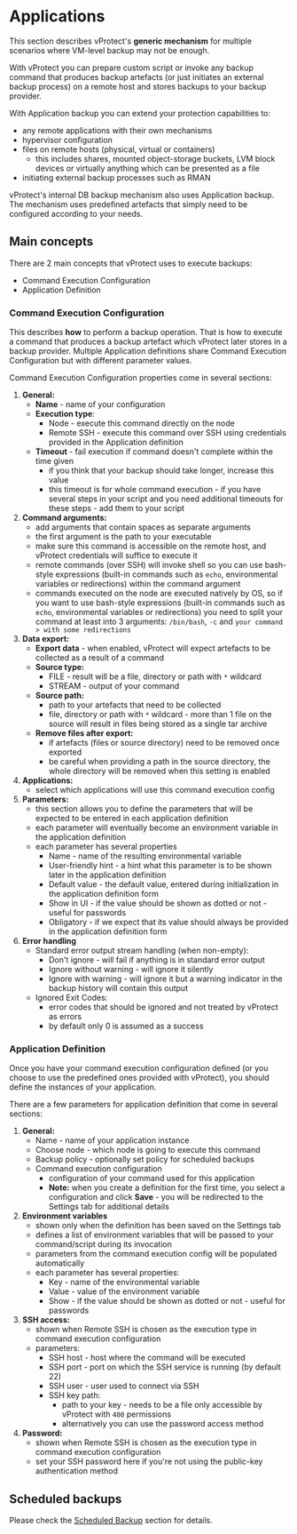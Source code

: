 # Applications

This section describes vProtect's **generic mechanism** for multiple scenarios where VM-level backup may not be enough.

With vProtect you can prepare custom script or invoke any backup command that produces backup artefacts \(or just initiates an external backup process\) on a remote host and stores backups to your backup provider.

With Application backup you can extend your protection capabilities to:

* any remote applications with their own mechanisms
* hypervisor configuration
* files on remote hosts \(physical, virtual or containers\)
  * this includes shares, mounted object-storage buckets, LVM block devices or virtually anything which can be presented as a file
* initiating external backup processes such as RMAN

vProtect's internal DB backup mechanism also uses Application backup. The mechanism uses predefined artefacts that simply need to be configured according to your needs.

## Main concepts

There are 2 main concepts that vProtect uses to execute backups:

* Command Execution Configuration
* Application Definition

### Command Execution Configuration

This describes **how** to perform a backup operation. That is how to execute a command that produces a backup artefact which vProtect later stores in a backup provider. Multiple Application definitions share Command Execution Configuration but with different parameter values.

Command Execution Configuration properties come in several sections:

1. **General:**
   * **Name** - name of your configuration
   * **Execution type**:
     * Node - execute this command directly on the node
     * Remote SSH - execute this command over SSH using credentials provided in the Application definition
   * **Timeout** - fail execution if command doesn't complete within the time given
     * if you think that your  backup should take longer, increase this value
     * this timeout is for whole command execution - if you have several steps in your script and you need additional timeouts for these steps - add them to your script
2. **Command arguments:**
   * add arguments that contain spaces as separate arguments
   * the first argument is the path to your executable
   * make sure this command is accessible on the remote host, and vProtect credentials will suffice to execute it
   * remote commands \(over SSH\) will invoke shell so you can use bash-style expressions \(built-in commands such as `echo`, environmental variables or redirections\) within the command argument
   * commands executed on the node are executed natively by OS, so if you want to use bash-style expressions \(built-in commands such as `echo`, environmental variables or redirections\) you need to split your command at least into 3 arguments: `/bin/bash`, `-c` and `your command > with some redirections`
3. **Data export:**
   * **Export data** - when enabled, vProtect will expect artefacts to be collected as a result of a command
   * **Source type:**
     * FILE - result will be a file, directory or path with `*` wildcard
     * STREAM - output of your command
   * **Source path:**
     * path to your artefacts that need to be collected
     * file, directory or path with `*` wildcard - more than 1 file on the source will result in files being stored as a single tar archive
   * **Remove files after export:**
     * if artefacts \(files or source directory\) need to be removed once exported
     * be careful when providing a path in the source directory, the whole directory will be removed when this setting is enabled
4. **Applications:**
   * select which applications will use this command execution config
5. **Parameters:**
   * this section allows you to define the parameters that will be expected to be entered in each application definition
   * each parameter will eventually become an environment variable in the application definition
   * each parameter has several properties
     * Name - name of the resulting environmental variable
     * User-friendly hint - a hint what this parameter is to be shown later in the application definition
     * Default value - the default value, entered during initialization in the application definition form
     * Show in UI - if the value should be shown as dotted or not - useful for passwords
     * Obligatory - if we expect that its value should always be provided in the application definition form
6. **Error handling**
   * Standard error output stream handling \(when non-empty\):
     * Don't ignore - will fail if anything is in standard error output
     * Ignore without warning - will ignore it silently
     * Ignore with warning - will ignore it but a warning indicator in the backup history will contain this output
   * Ignored Exit Codes:
     * error codes that should be ignored and not treated by vProtect as errors
     * by default only 0 is assumed as a success

### Application Definition

Once you have your command execution configuration defined \(or you choose to use the predefined ones provided with vProtect\), you should define the instances of your application.

There are a few parameters for application definition that come in several sections:

1. **General:**
   * Name - name of your application instance
   * Choose node - which node is going to execute this command 
   * Backup policy - optionally set policy for scheduled backups
   * Command execution configuration
     * configuration of your command used for this application
     * **Note:** when you create a definition for the first time, you select a configuration and click **Save** - you will be redirected to the Settings tab for additional details
2. **Environment variables**
   * shown only when the definition has been saved on the Settings tab
   * defines a list of environment variables that will be passed to your command/script during its invocation
   * parameters from the command execution config will be populated automatically
   * each parameter has several properties:
     * Key - name of the environmental variable
     * Value - value of the environment variable
     * Show - if the value should be shown as dotted or not - useful for passwords
3. **SSH access:**
   * shown when Remote SSH is chosen as the execution type in command execution configuration
   * parameters:
     * SSH host - host where the command will be executed
     * SSH port - port on which the SSH service is running \(by default 22\)
     * SSH user - user used to connect via SSH
     * SSH key path:
       * path to your key - needs to be a file only accessible by vProtect with `400` permissions
       * alternatively you can use the password access method
4. **Password:**
   * shown when Remote SSH is chosen as the execution type in command execution configuration
   * set your SSH password here if you're not using the public-key authentication method

## Scheduled backups

Please check the [Scheduled Backup](../../../administration/virtual-environments/backup-slas/schedules.md) section for details.

